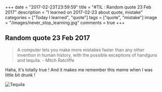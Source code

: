 +++
date = "2017-02-23T23:59:59"
title = "#TIL : Random quote 23 Feb 2017"
description = "I learned on 2017-02-23 about quote, mistake"
categories = ["Today I learned", "quote"]
tags = ["quote", "mistake"]
image = "/images/never_stop_learning.jpg"
comments = true
+++



## Random quote 23 Feb 2017

> A computer lets you make more mistakes faster than any other invention in human history, with the possible exceptions of handguns and tequila. - Mitch Ratcliffe

Haha, it's totally true ! And it makes me remember this meme when I was little bit drunk !

![Tequila](https://cloud.githubusercontent.com/assets/4528223/23245595/4094b488-f9c0-11e6-875f-8727e253964d.jpg)
